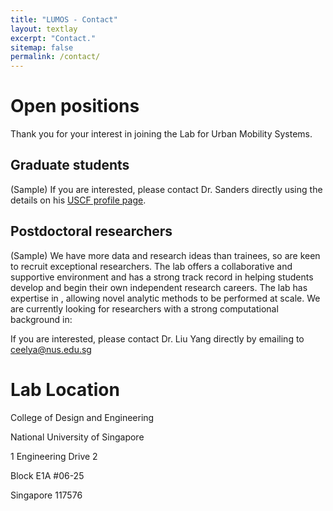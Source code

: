 ```yaml
---
title: "LUMOS - Contact"
layout: textlay
excerpt: "Contact."
sitemap: false
permalink: /contact/
---
```


# Open positions

Thank you for your interest in joining the Lab for Urban Mobility Systems.

## Graduate students

(Sample) If you are interested, please contact Dr. Sanders directly using the details on his [USCF profile page](https://profiles.ucsf.edu/stephan.sanders).

## Postdoctoral researchers

(Sample) We have more data and research ideas than trainees, so are keen to recruit exceptional researchers. The lab offers a collaborative and supportive environment and has a strong track record in helping students develop and begin their own independent research careers. The lab has expertise in 
, allowing novel analytic methods to be performed at scale. We are currently looking for researchers with a strong computational background in:

If you are interested, please contact Dr. Liu Yang directly by emailing to ceelya@nus.edu.sg


# Lab Location

College of Design and Engineering

National University of Singapore

1 Engineering Drive 2

Block E1A #06-25

Singapore 117576

